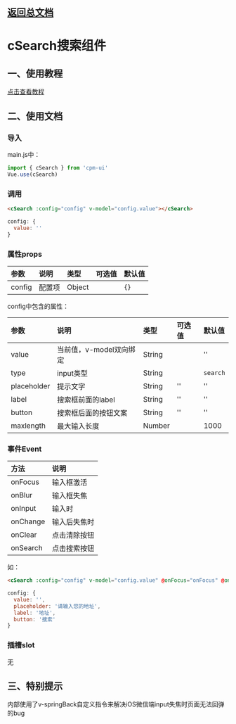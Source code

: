 ## [返回总文档](https://github.com/cpm828/cpm-ui)


# cSearch搜索组件

## 一、使用教程
[点击查看教程](https://cpm828.github.io/cpm-ui/demo/index.html#/search)


## 二、使用文档
### 导入
main.js中：
```js
import { cSearch } from 'cpm-ui'
Vue.use(cSearch)
```

### 调用
```html
<cSearch :config="config" v-model="config.value"></cSearch>
```

```js
config: {
  value: ''
}
```

### 属性props
|参数|说明|类型|可选值|默认值|
|:---|:---|:---|:---|:---|
|config|配置项|Object||`{}`|


config中包含的属性：

|参数|说明|类型|可选值|默认值|
|:---|:---|:---|:---|:---|
|value|当前值，v-model双向绑定|String||''|
|type|input类型|String||`search`|
|placeholder|提示文字|String|''|''|
|label|搜索框前面的label|String|''|''|
|button|搜索框后面的按钮文案|String|''|''|
|maxlength|最大输入长度|Number||1000|


### 事件Event
|方法|说明|
|:---|:---|
|onFocus|输入框激活|
|onBlur|输入框失焦|
|onInput|输入时|
|onChange|输入后失焦时|
|onClear|点击清除按钮|
|onSearch|点击搜索按钮|

如：
```html
<cSearch :config="config" v-model="config.value" @onFocus="onFocus" @onBlur="onBlur" @onInput="onInput" @onChange="onChange" @onClear="onClear" @onSearch="onSearch"></cSearch>
```

```js
config: {
  value: '',
  placeholder: '请输入您的地址',
  label: '地址',
  button: '搜索'
}
```

### 插槽slot
无



## 三、特别提示
内部使用了v-springBack自定义指令来解决iOS微信端input失焦时页面无法回弹的bug